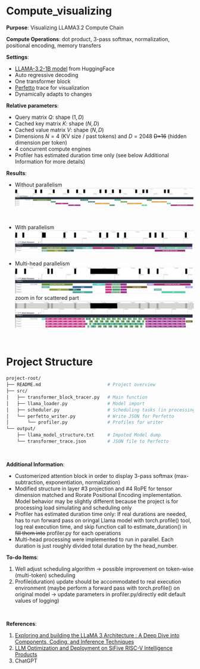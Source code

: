 ﻿# Compute_visualizing

**Purpose**: Visualizing LLAMA3.2 Compute Chain

**Compute Operations**: dot product, 3-pass softmax, normalization, positional encoding, memory transfers

**Settings**: 
* [LLAMA-3.2-1B model](https://huggingface.co/meta-llama/Llama-3.2-1B) from HuggingFace
* Auto regressive decoding
* One transformer block
* [Perfetto](https://ui.perfetto.dev/) trace for visualization
* Dynamically adapts to changes
  
**Relative parameters**:
* Query matrix $Q$: shape $(1, D)$
* Cached key matrix $K$: shape $(N, D)$
* Cached value matrix $V$: shape $(N, D)$
* Dimensions $N=4$ (KV size / past tokens) and $D=2048$ ~~D=16~~ (hidden dimension per token)
* 4 concurrent compute engines
* Profiler has estimated duration time only (see below Additional Information for more details)

**Results**:
* Without parallelism
![without parallelism.jpg](outputs/no_parallelism.jpg)
<br/>

* With parallelism
![with parallelism.jpg](outputs/with_parallelism_1.jpg)

* Multi-head parallelism 
![Multi-head parallelism 1.jpg](outputs/with_parallelism_multi_head_1.jpg)
  zoom in for scattered part
![Multi-head parallelism 2.jpg](outputs/with_parallelism_multi_head_2.jpg)

<br/>


# Project Structure
```bash
project-root/
├── README.md                         # Project overview
├── src/                
│   ├── transformer_block_tracer.py   # Main function
│   ├── llama_loader.py               # Model import
│   ├── scheduler.py                  # Scheduling tasks (in processing)
│   └── perfetto_writer.py            # Write JSON for Perfetto 
│       └── profiler.py               # Profiles for writer
└── output/
    ├── llama_model_structure.txt     # Impoted Model dump
    └── transformer_trace.json        # JSON file to Perfetto
```

<br/>

**Additional Information**: 
* Customerized attention block in order to display 3-pass softmax (max-subtraction, exponentiation, normalization)
* Modified structure in layer #3 projection and #4 RoPE for tensor dimension matched and Rorate Positional Encoding implementation. Model behavior may be slightly different because the project is for processing load simulating and scheduling only
* Profiler has estimated duration time only: If real durations are needed, has to run forward pass on oringal Llama model with torch.profile() tool, log real execution time, and skip function call to estimate_duration() in ~~fill them into~~ profiler.py for each operations
* Multi-head processing were implemented to run in parallel. Each duration is just roughly divided total duration by the head_number.

**To-do Items**:
1. Well adjust scheduling algorithm -> possible improvement on token-wise (multi-token) scheduling
2. Profile(duration) update should be accommodated to real execution environment 
   (maybe perform a forward pass with torch.profile() on original model → update parameters in profiler.py/directly edit default values of logging)

<br/>

**References**:
1. [Exploring and building the LLaMA 3 Architecture : A Deep Dive into Components, Coding, and Inference Techniques](https://medium.com/@vi.ai_/exploring-and-building-the-llama-3-architecture-a-deep-dive-into-components-coding-and-43d4097cfbbb)
2. [LLM Optimization and Deployment on SiFive RISC-V Intelligence Products](https://www.sifive.com/blog/llm-optimization-and-deployment-on-sifive-intellig)
3. ChatGPT
